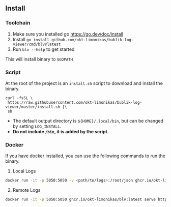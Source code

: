 ## Install

### Toolchain

1. Make sure you installed go https://go.dev/doc/install
2. Install `go install github.com/okt-limonikas/bublik-log-viewer/cmd/blv@latest`
3. Run `blv --help` to get started

This will install binary to `$GOPATH`

### Script

At the root of the project is an `install.sh` script to download and install the binary.

```shell
curl -fsSL \
 https://raw.githubusercontent.com/okt-limonikas/bublik-log-viewer/master/install.sh |\
 sh
```

- The default output directory is `${HOME}/.local/bin`, but can be changed by setting `LOG_INSTALL`.
- **Do not include `/bin`, it is added by the script.**

### Docker
If you have docker installed, you can use the following commands to run the binary.

1. Local Logs
```bash
docker run -it -p 5050:5050 -v <path/to/logs>:/root/json ghcr.io/okt-limonikas/blv:latest
```

2. Remote Logs
```bash
docker run -it -p 5050:5050 ghcr.io/okt-limonikas/blv:latest serve https://ts-factory.io/logs/dpdk-ethdev-ts/2025/02/18/arm-ampere-xl710-root-18:44:06 --remote
```
